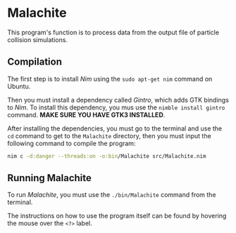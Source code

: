 # Malachite

This program's function is to process data from the output file of particle
collision simulations. 

## Compilation

The first step is to install *Nim* using the `sudo apt-get nim` command on Ubuntu.

Then you must install a dependency called *Gintro*, which adds GTK bindings to
*Nim*. To install this dependency, you mus use the `nimble install gintro`
command. **MAKE SURE YOU HAVE GTK3 INSTALLED**.

After installing the dependencies, you must go to the terminal and use the `cd`
command to get to the `Malachite` directory, then you must input the following
command to compile the program:

``` sh
nim c -d:danger --threads:on -o:bin/Malachite src/Malachite.nim
```

## Running Malachite

To run *Malachite*, you must use the `./bin/Malachite` command from the
terminal.

The instructions on how to use the program itself can be found by hovering the
mouse over the `<?>` label.
